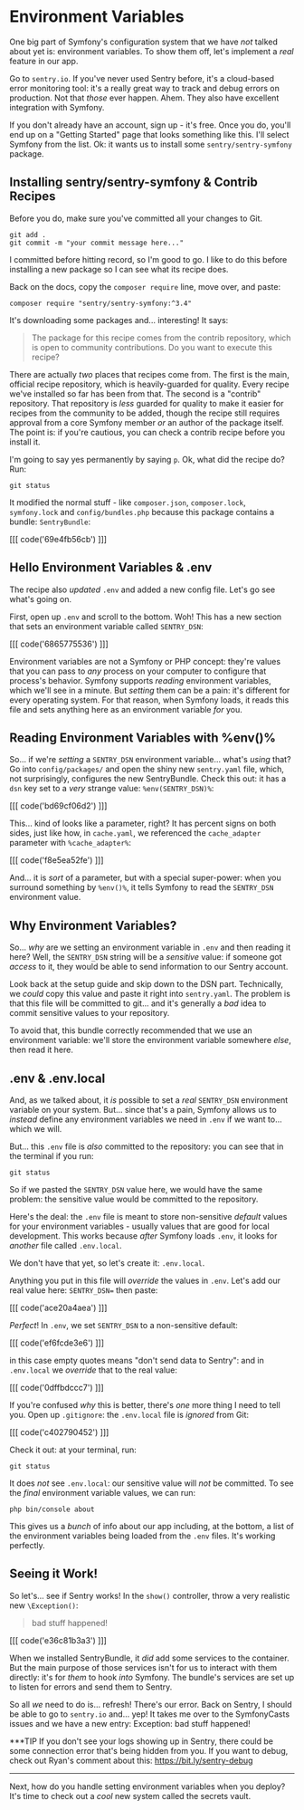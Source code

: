 # Environment Variables

One big part of Symfony's configuration system that we have *not* talked about
yet is: environment variables. To show them off, let's implement a *real* feature
in our app.

Go to `sentry.io`. If you've never used Sentry before, it's a cloud-based error
monitoring tool: it's a really great way to track and debug errors on production.
Not that *those* ever happen. Ahem. They also have excellent integration with Symfony.

If you don't already have an account, sign up - it's free. Once you do, you'll
end up on a "Getting Started" page that looks something like this. I'll select
Symfony from the list. Ok: it wants us to install some `sentry/sentry-symfony`
package.

## Installing sentry/sentry-symfony & Contrib Recipes

Before you do, make sure you've committed all your changes to Git.

```terminal-silent
git add .
git commit -m "your commit message here..."
```

I committed before hitting record, so I'm good to go. I like to do this before
installing a new package so I can see what its recipe does.

Back on the docs, copy the `composer require` line, move over, and paste:

```terminal
composer require "sentry/sentry-symfony:^3.4"
```

It's downloading some packages and... interesting! It says:

> The package for this recipe comes from the contrib repository, which is open
> to community contributions. Do you want to execute this recipe?

There are actually *two* places that recipes come from. The first is the main,
official recipe repository, which is heavily-guarded for quality. Every recipe
we've installed so far has been from that. The second is a "contrib" repository.
That repository is *less* guarded for quality to make it easier for recipes from
the community to be added, though the recipe still requires approval from a core
Symfony member *or* an author of the package itself. The point is: if you're
cautious, you can check a contrib recipe before you install it.

I'm going to say yes permanently by saying `p`. Ok, what did the recipe do? Run:

```terminal
git status
```

It modified the normal stuff - like `composer.json`, `composer.lock`,
`symfony.lock` and `config/bundles.php` because this package contains a bundle:
`SentryBundle`:

[[[ code('69e4fb56cb') ]]]

## Hello Environment Variables & .env

The recipe also *updated* `.env` and added a new config file. Let's go see
what's going on.

First, open up `.env` and scroll to the bottom. Woh! This has a new section
that sets an environment variable called `SENTRY_DSN`:

[[[ code('6865775536') ]]]

Environment variables are not a Symfony or PHP concept: they're values that you
can pass to *any* process on your computer to configure that process's behavior.
Symfony supports *reading* environment variables, which we'll see in a minute.
But *setting* them can be a pain: it's different for every operating system.
For that reason, when Symfony loads, it reads this file and sets anything here
as an environment variable *for* you.

## Reading Environment Variables with %env()%

So... if we're *setting* a `SENTRY_DSN` environment variable... what's *using*
that? Go into `config/packages/` and open the shiny new `sentry.yaml` file, which,
not surprisingly, configures the new SentryBundle. Check this out: it has a `dsn`
key set to a *very* strange value: `%env(SENTRY_DSN)%`:

[[[ code('bd69cf06d2') ]]]

This... kind of looks like a parameter, right? It has percent signs on both sides,
just like how, in `cache.yaml`, we referenced the `cache_adapter` parameter with
`%cache_adapter%`:

[[[ code('f8e5ea52fe') ]]]

And... it is *sort* of a parameter, but with a special super-power: when you
surround something by `%env()%`, it tells Symfony to read the `SENTRY_DSN`
environment value.

## Why Environment Variables?

So... *why* are we setting an environment variable in `.env` and then reading it
here? Well, the `SENTRY_DSN` string will be a *sensitive* value: if someone got
*access* to it, they would be able to send information to our Sentry account.

Look back at the setup guide and skip down to the DSN part. Technically, we
*could* copy this value and paste it right into `sentry.yaml`. The problem is
that this file will be committed to git... and it's generally a *bad* idea to
commit sensitive values to your repository.

To avoid that, this bundle correctly recommended that we use an environment
variable: we'll store the environment variable somewhere *else*, then read it here.

## .env & .env.local

And, as we talked about, it *is* possible to set a *real* `SENTRY_DSN` environment
variable on your system. But... since that's a pain, Symfony allows us to *instead*
define any environment variables we need in `.env` if we want to... which we will.

But... this `.env` file is *also* committed to the repository: you can see that
in the terminal if you run:

```terminal
git status
```

So if we pasted the `SENTRY_DSN` value here, we would have the same problem: the
sensitive value would be committed to the repository.

Here's the deal: the `.env` file is meant to store non-sensitive *default* values
for your environment variables - usually values that are good for local development.
This works because *after* Symfony loads `.env`, it looks for *another* file called
`.env.local`.

We don't have that yet, so let's create it: `.env.local`.

Anything you put in this file will *override* the values in `.env`. Let's add
our real value here: `SENTRY_DSN=` then paste:

[[[ code('ace20a4aea') ]]]

*Perfect*! In `.env`, we set `SENTRY_DSN` to a non-sensitive default:

[[[ code('ef6fcde3e6') ]]]

in this case empty quotes means "don't send data to Sentry": and in `.env.local`
we *override* that to the real value:

[[[ code('0dffbdccc7') ]]]

If you're confused *why* this is better, there's *one* more thing I need to tell
you. Open up `.gitignore`: the `.env.local` file is *ignored* from Git:

[[[ code('c402790452') ]]]

Check it out: at your terminal, run:

```terminal
git status
```

It does *not* see `.env.local`: our sensitive value will *not* be committed. To
see the *final* environment variable values, we can run:

```terminal
php bin/console about
```

This gives us a *bunch* of info about our app including, at the bottom, a list
of the environment variables being loaded from the `.env` files. It's working
perfectly.

## Seeing it Work!

So let's... see if Sentry works! In the `show()` controller, throw a very realistic
new `\Exception()`:

> bad stuff happened!

[[[ code('e36c81b3a3') ]]]

When we installed SentryBundle, it *did* add some services to the container. But
the main purpose of those services isn't for us to interact with them directly:
it's for *them* to hook *into* Symfony. The bundle's services are set up to listen
for errors and send them to Sentry.

So all *we* need to do is... refresh! There's our error. Back on Sentry, I should
be able to go to `sentry.io` and... yep! It takes me over to the SymfonyCasts issues
and we have a new entry: Exception: bad stuff happened!

***TIP
If you don't see your logs showing up in Sentry, there could be some connection error that's being hidden
from you. If you want to debug, check out Ryan's comment about this: https://bit.ly/sentry-debug
***

Next, how do you handle setting environment variables when you deploy? It's time
to check out a *cool* new system called the secrets vault.
